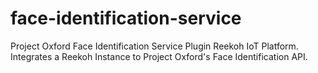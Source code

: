 # face-identification-service
Project Oxford Face Identification Service Plugin Reekoh IoT Platform. Integrates a Reekoh Instance to Project Oxford's Face Identification API.
